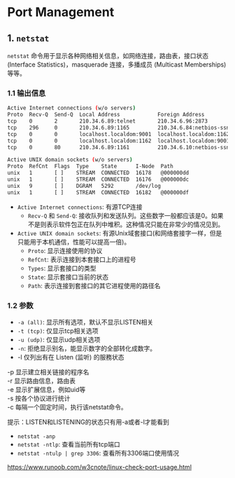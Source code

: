 # Port Management

## 1. `netstat`
`netstat` 命令用于显示各种网络相关信息，如网络连接，路由表，接口状态 (Interface Statistics)，masquerade 连接，多播成员 (Multicast Memberships) 等等。

### 1.1 输出信息
```sh
Active Internet connections (w/o servers)
Proto  Recv-Q  Send-Q  Local Address            Foreign Address          State
tcp    0       2       210.34.6.89:telnet       210.34.6.96:2873         ESTABLISHED
tcp    296     0       210.34.6.89:1165         210.34.6.84:netbios-ssn  ESTABLISHED
tcp    0       0       localhost.localdom:9001  localhost.localdom:1162  ESTABLISHED
tcp    0       0       localhost.localdom:1162  localhost.localdom:9001  ESTABLISHED
tcp    0       80      210.34.6.89:1161         210.34.6.10:netbios-ssn  CLOSE

Active UNIX domain sockets (w/o servers)
Proto  RefCnt  Flags  Type    State      I-Node  Path
unix   1       [ ]    STREAM  CONNECTED  16178   @000000dd
unix   1       [ ]    STREAM  CONNECTED  16176   @000000dc
unix   9       [ ]    DGRAM   5292       /dev/log
unix   1       [ ]    STREAM  CONNECTED  16182   @000000df
```

- `Active Internet connections`: 有源TCP连接
	- `Recv-Q` 和 `Send-Q`: 接收队列和发送队列。这些数字一般都应该是0。如果不是则表示软件包正在队列中堆积。这种情况只能在非常少的情况见到。
- `Active UNIX domain sockets`: 有源Unix域套接口(和网络套接字一样，但是只能用于本机通信，性能可以提高一倍)。  
	- `Proto`: 显示连接使用的协议
	- `RefCnt`: 表示连接到本套接口上的进程号
	- `Types`: 显示套接口的类型
	- `State`: 显示套接口当前的状态
	- `Path`: 表示连接到套接口的其它进程使用的路径名

### 1.2 参数
- `-a (all)`: 显示所有选项，默认不显示LISTEN相关  
- `-t (tcp)`: 仅显示tcp相关选项  
- `-u (udp)`: 仅显示udp相关选项  
- `-n`: 拒绝显示别名，能显示数字的全部转化成数字。  
- -l 仅列出有在 Listen (监听) 的服務状态

-p 显示建立相关链接的程序名  
-r 显示路由信息，路由表  
-e 显示扩展信息，例如uid等  
-s 按各个协议进行统计  
-c 每隔一个固定时间，执行该netstat命令。

提示：LISTEN和LISTENING的状态只有用-a或者-l才能看到




* `netstat -anp`
* `netstat -ntlp`: 查看当前所有tcp端口 
* `netstat -ntulp | grep 3306`:  查看所有3306端口使用情况

https://www.runoob.com/w3cnote/linux-check-port-usage.html

<!--stackedit_data:
eyJoaXN0b3J5IjpbLTk0OTY2MDcxNF19
-->